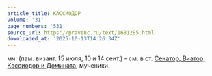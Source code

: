 ```yaml
---
article_title: КАССИОДОР
volume: '31'
page_numbers: '531'
source_url: https://pravenc.ru/text/1681285.html
downloaded_at: '2025-10-13T14:26:34Z'
---
```


мч. (пам. визант. 15 июля, 10 и 14 сент.) - см. в ст. [Сенатор, Виатор, Кассиодор и Домината](<https://pravenc.ru/text/Сенатор  Виатор  Кассиодор и Домината.html>), мученики.
